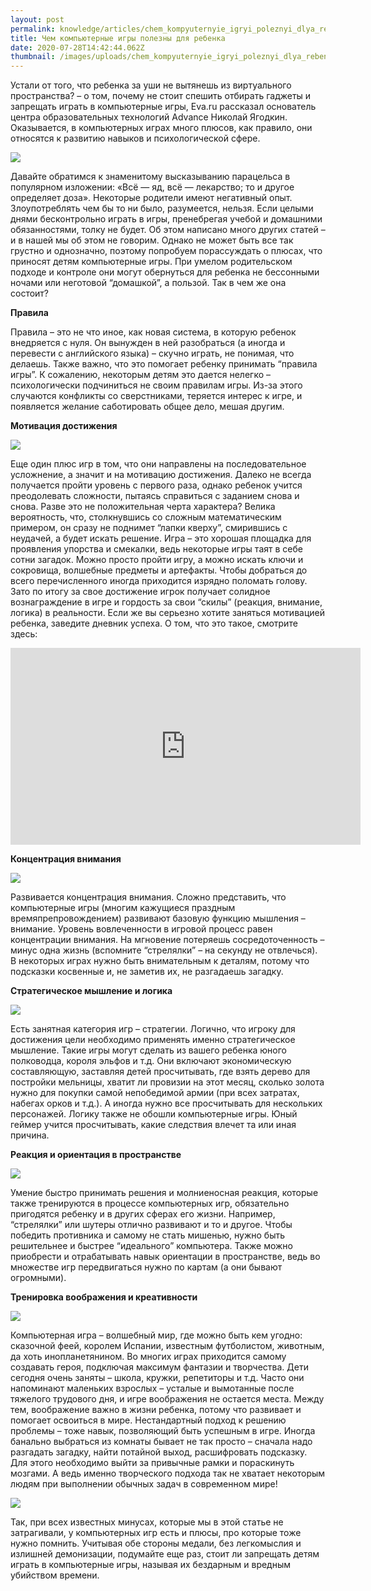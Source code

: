 ```yaml
---
layout: post
permalink: knowledge/articles/chem_kompyuternyie_igryi_poleznyi_dlya_rebenka/index.html
title: Чем компьютерные игры полезны для ребенка
date: 2020-07-28T14:42:44.062Z
thumbnail: /images/uploads/chem_kompyuternyie_igryi_poleznyi_dlya_rebenka-01.jpg
---
```

Устали от того, что ребенка за уши не вытянешь из виртуального пространства? – о том, почему не стоит спешить отбирать гаджеты и запрещать играть в компьютерные игры, Eva.ru рассказал основатель центра образовательных технологий Advance Николай Ягодкин. Оказывается, в компьютерных играх много плюсов, как правило, они относятся к развитию навыков и психологической сфере.

![](/images/uploads/chem_kompyuternyie_igryi_poleznyi_dlya_rebenka-02.jpg)

Давайте обратимся к знаменитому высказыванию парацельса в популярном изложении: «Всё — яд, всё — лекарство; то и другое определяет доза». Некоторые родители имеют негативный опыт. Злоупотреблять чем бы то ни было, разумеется, нельзя. Если целыми днями бесконтрольно играть в игры, пренебрегая учебой и домашними обязанностями, толку не будет. Об этом написано много других статей – и в нашей мы об этом не говорим. Однако не может быть все так грустно и однозначно, поэтому попробуем порассуждать о плюсах, что приносят детям компьютерные игры. При умелом родительском подходе и контроле они могут обернуться для ребенка не бессонными ночами или неготовой “домашкой”, а пользой. Так в чем же она состоит?

**Правила**

Правила – это не что иное, как новая система, в которую ребенок внедряется с нуля. Он вынужден в ней разобраться (а иногда и перевести с английского языка) – скучно играть, не понимая, что делаешь. Также важно, что это помогает ребенку принимать “правила игры”. К сожалению, некоторым детям это дается нелегко – психологически подчиниться не своим правилам игры. Из-за этого случаются конфликты со сверстниками, теряется интерес к игре, и появляется желание саботировать общее дело, мешая другим.

**Мотивация достижения**

![](/images/uploads/chem_kompyuternyie_igryi_poleznyi_dlya_rebenka-03.jpg)

Еще один плюс игр в том, что они направлены на последовательное усложнение, а значит и на мотивацию достижения. Далеко не всегда получается пройти уровень с первого раза, однако ребенок учится преодолевать сложности, пытаясь справиться с заданием снова и снова. Разве это не положительная черта характера? Велика вероятность, что, столкнувшись со сложным математическим примером, он сразу не поднимет “лапки кверху”, смирившись с неудачей, а будет искать решение. Игра – это хорошая площадка для проявления упорства и смекалки, ведь некоторые игры таят в себе сотни загадок. Можно просто пройти игру, а можно искать ключи и сокровища, волшебные предметы и артефакты. Чтобы добраться до всего перечисленного иногда приходится изрядно поломать голову. Зато по итогу за свое достижение игрок получает солидное вознаграждение в игре и гордость за свои “скилы” (реакция, внимание, логика) в реальности. Если же вы серьезно хотите заняться мотивацией ребенка, заведите дневник успеха. О том, что это такое, смотрите здесь:

<iframe width="560" height="315" src="https://www.youtube.com/embed/gnpIqC12jLk" frameborder="0" allow="accelerometer; autoplay; encrypted-media; gyroscope; picture-in-picture" allowfullscreen></iframe>

**Концентрация внимания**

![](/images/uploads/chem_kompyuternyie_igryi_poleznyi_dlya_rebenka-04.jpg)

Развивается концентрация внимания. Сложно представить, что компьютерные игры (многим кажущиеся праздным времяпрепровождением) развивают базовую функцию мышления – внимание. Уровень вовлеченности в игровой процесс равен концентрации внимания. На мгновение потеряешь сосредоточенность – минус одна жизнь (вспомните “стрелялки” – на секунду не отвлечься). В некоторых играх нужно быть внимательным к деталям, потому что подсказки косвенные и, не заметив их, не разгадаешь загадку.

**Стратегическое мышление и логика**

![](/images/uploads/chem_kompyuternyie_igryi_poleznyi_dlya_rebenka-05.jpg)

Есть занятная категория игр – стратегии. Логично, что игроку для достижения цели необходимо применять именно стратегическое мышление. Такие игры могут сделать из вашего ребенка юного полководца, короля эльфов и т.д. Они включают экономическую составляющую, заставляя детей просчитывать, где взять дерево для постройки мельницы, хватит ли провизии на этот месяц, сколько золота нужно для покупки самой непобедимой армии (при всех затратах, набегах орков и т.д.). А иногда нужно все просчитывать для нескольких персонажей. Логику также не обошли компьютерные игры. Юный геймер учится просчитывать, какие следствия влечет та или иная причина.

**Реакция и ориентация в пространстве**

![](/images/uploads/chem_kompyuternyie_igryi_poleznyi_dlya_rebenka-06.jpg)

Умение быстро принимать решения и молниеносная реакция, которые также тренируются в процессе компьютерных игр, обязательно пригодятся ребенку и в других сферах его жизни. Например, “стрелялки” или шутеры отлично развивают и то и другое. Чтобы победить противника и самому не стать мишенью, нужно быть решительнее и быстрее “идеального” компьютера. Также можно приобрести и отрабатывать навык ориентации в пространстве, ведь во множестве игр передвигаться нужно по картам (а они бывают огромными).

**Тренировка воображения и креативности**

![](/images/uploads/chem_kompyuternyie_igryi_poleznyi_dlya_rebenka-07.jpg)

Компьютерная игра – волшебный мир, где можно быть кем угодно: сказочной феей, королем Испании, известным футболистом, животным, да хоть инопланетянином. Во многих играх приходится самому создавать героя, подключая максимум фантазии и творчества. Дети сегодня очень заняты – школа, кружки, репетиторы и т.д. Часто они напоминают маленьких взрослых – усталые и вымотанные после тяжелого трудового дня, и игре воображения не остается места. Между тем, воображение важно в жизни ребенка, потому что развивает и помогает освоиться в мире. Нестандартный подход к решению проблемы – тоже навык, позволяющий быть успешным в игре. Иногда банально выбраться из комнаты бывает не так просто – сначала надо разгадать загадку, найти потайной выход, расшифровать подсказку. Для этого необходимо выйти за привычные рамки и пораскинуть мозгами. А ведь именно творческого подхода так не хватает некоторым людям при выполнении обычных задач в современном мире!

![](/images/uploads/chem_kompyuternyie_igryi_poleznyi_dlya_rebenka-08.jpg)

Так, при всех известных минусах, которые мы в этой статье не затрагивали, у компьютерных игр есть и плюсы, про которые тоже нужно помнить. Учитывая обе стороны медали, без легкомыслия и излишней демонизации, подумайте еще раз, стоит ли запрещать детям играть в компьютерные игры, называя их бездарным и вредным убийством времени.